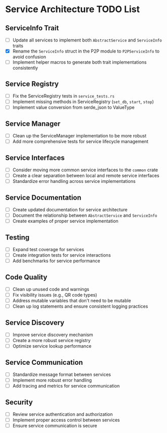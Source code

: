 # Service Architecture TODO List

## ServiceInfo Trait

- [ ] Update all services to implement both `AbstractService` and `ServiceInfo` traits
- [x] Rename the `ServiceInfo` struct in the P2P module to `P2PServiceInfo` to avoid confusion
- [ ] Implement helper macros to generate both trait implementations consistently

## Service Registry

- [ ] Fix the ServiceRegistry tests in `service_tests.rs`
- [ ] Implement missing methods in ServiceRegistry (`set_db`, `start`, `stop`)
- [ ] Implement value conversion from serde_json to ValueType

## Service Manager

- [ ] Clean up the ServiceManager implementation to be more robust
- [ ] Add more comprehensive tests for service lifecycle management

## Service Interfaces

- [ ] Consider moving more common service interfaces to the `common` crate
- [ ] Create a clear separation between local and remote service interfaces
- [ ] Standardize error handling across service implementations

## Service Documentation

- [ ] Create updated documentation for service architecture
- [ ] Document the relationship between `AbstractService` and `ServiceInfo`
- [ ] Create examples of proper service implementation

## Testing

- [ ] Expand test coverage for services
- [ ] Create integration tests for service interactions
- [ ] Add benchmarks for service performance

## Code Quality

- [ ] Clean up unused code and warnings
- [ ] Fix visibility issues (e.g., QR code types)
- [ ] Address mutable variables that don't need to be mutable
- [ ] Clean up log statements and ensure consistent logging practices

## Service Discovery

- [ ] Improve service discovery mechanism
- [ ] Create a more robust service registry
- [ ] Optimize service lookup performance

## Service Communication

- [ ] Standardize message format between services
- [ ] Implement more robust error handling
- [ ] Add tracing and metrics for service communication

## Security

- [ ] Review service authentication and authorization
- [ ] Implement proper access control between services
- [ ] Ensure service communication is secure 
